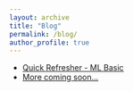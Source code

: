 ```yaml
---
layout: archive
title: "Blog"
permalink: /blog/
author_profile: true
---
```


- [Quick Refresher - ML Basic](blog_0_quick_refresher.html)
- [More coming soon...](blog_2.html)